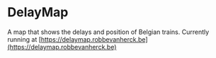 # DelayMap
A map that shows the delays and position of Belgian trains. Currently running at [https://delaymap.robbevanherck.be](https://delaymap.robbevanherck.be)
